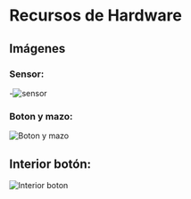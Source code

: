 # Recursos de Hardware


## Imágenes
### Sensor:    
-![sensor](https://drive.google.com/uc?export=view&id=1cdkT4JmkZslQIXxm1qiqLmPHO6RIa3-K)

### Boton y mazo:  

![ Boton y mazo](https://drive.google.com/uc?export=view&id=1KO9ccEgr3hn8rHpjn6k5ErAPprpmqQd4)

## Interior botón:
![Interior boton](https://drive.google.com/uc?export=view&id=1TgEURpY1yUQlj0lKtDg4t1t9dEIeAscB)
